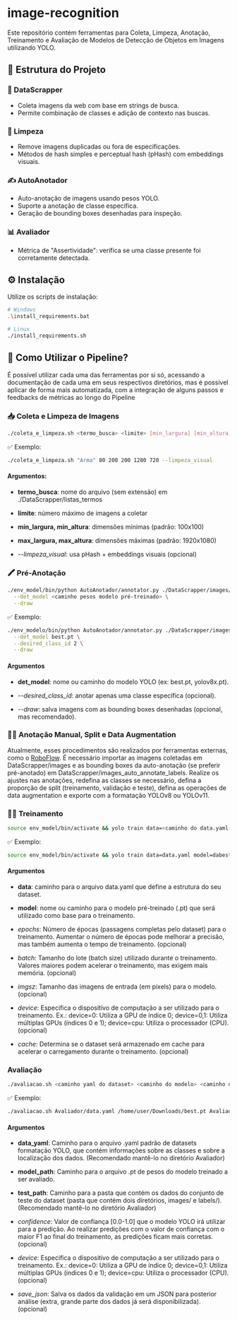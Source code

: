 # image-recognition
Este repositório contém ferramentas para Coleta, Limpeza, Anotação, Treinamento e Avaliação de Modelos de Detecção de Objetos em Imagens utilizando YOLO.

## 🔧 Estrutura do Projeto

### 📂 DataScrapper
- Coleta imagens da web com base em strings de busca.
- Permite combinação de classes e adição de contexto nas buscas.

### 🧹 Limpeza
- Remove imagens duplicadas ou fora de especificações.
- Métodos de hash simples e perceptual hash (pHash) com embeddings visuais.

### ✍️ AutoAnotador
- Auto-anotação de imagens usando pesos YOLO.
- Suporte a anotação de classe específica.
- Geração de bounding boxes desenhadas para inspeção.

### 📊 Avaliador
- Métrica de "Assertividade": verifica se uma classe presente foi corretamente detectada.

## ⚙️ Instalação

Utilize os scripts de instalação:

```bash
# Windows
.\install_requirements.bat

# Linux
./install_requirements.sh
```

## 🧩 Como Utilizar o Pipeline?

É possível utilizar cada uma das ferramentas por si só, acessando a documentação de cada uma em seus respectivos diretórios, mas é possível aplicar de forma mais automatizada, com a integração de alguns passos e feedbacks de métricas ao longo do Pipeline

### 📥 Coleta e Limpeza de Imagens
```bash
./coleta_e_limpeza.sh <termo_busca> <limite> [min_largura] [min_altura] [max_largura] [max_altura] [--limpeza_visual]
```
✅ Exemplo:
```bash
./coleta_e_limpeza.sh "Arma" 80 200 200 1280 720 --limpeza_visual
```
#### Argumentos:

- **termo_busca**: nome do arquivo (sem extensão) em ./DataScrapper/listas_termos

- **limite**: número máximo de imagens a coletar

- **min_largura, min_altura**: dimensões mínimas (padrão: 100x100)

- **max_largura, max_altura**: dimensões máximas (padrão: 1920x1080)

- *--limpeza_visual*: usa pHash + embeddings visuais (opcional)

### 🖍️ Pré-Anotação
```bash
./env_model/bin/python AutoAnotador/annotator.py ./DataScrapper/images/ \
  --det_model <caminho pesos modelo pré-treinado> \
  --draw
```

✅ Exemplo:
```bash
./env_modelo/bin/python AutoAnotador/annotator.py ./DataScrapper/images/ \
  --det_model best.pt \
  --desired_class_id 2 \
  --draw
```
#### Argumentos

- **det_model**: nome ou caminho do modelo YOLO (ex: best.pt, yolov8x.pt).

- *--desired_class_id*: anotar apenas uma classe específica (opcional).

- *--draw*: salva imagens com as bounding boxes desenhadas (opcional, mas recomendado).

### 🧑‍🏫 Anotação Manual, Split e Data Augmentation
Atualmente, esses procedimentos são realizados por ferramentas externas, como o [RoboFlow](https://app.roboflow.com). É necessário importar as imagens coletadas em DataScrapper/images e as bounding boxes da auto-anotação (se preferir pré-anotado) em DataScrapper/images_auto_annotate_labels. Realize os ajustes nas anotações, redefina as classes se necessário, defina a proporção de split (treinamento, validação e teste), defina as operações de data augmentation e exporte com a formatação YOLOv8 ou YOLOv11.

### 🏋️‍♂️ Treinamento
```bash
source env_model/bin/activate && yolo train data=<caminho do data.yaml do seu dataset> model=<caminho dos pesos .pt> epochs=<num epocas> batch=<tamanho do batch> imgsz=<dimensoes imagem> device=<dispositivo utilizado> cache=<True ou False>
```

✅ Exemplo:
```bash
source env_model/bin/activate && yolo train data=data.yaml model=dabest.pt epochs=5000 batch=16 imgsz=640 device=0,1,2 cache=True && deactivate
```

#### Argumentos
- **data**: caminho para o arquivo data.yaml que define a estrutura do seu dataset.

- **model**: nome ou caminho para o modelo pré-treinado (.pt) que será utilizado como base para o treinamento.

- *epochs*: Número de épocas (passagens completas pelo dataset) para o treinamento. Aumentar o número de épocas pode melhorar a precisão, mas também aumenta o tempo de treinamento.​ (opcional)

- *batch*: Tamanho do lote (batch size) utilizado durante o treinamento. Valores maiores podem acelerar o treinamento, mas exigem mais memória.​ (opcional)

- *imgsz*: Tamanho das imagens de entrada (em pixels) para o modelo. (opcional)

- *device*: Especifica o dispositivo de computação a ser utilizado para o treinamento. Ex.: device=0: Utiliza a GPU de índice 0; device=0,1: Utiliza múltiplas GPUs (índices 0 e 1); device=cpu: Utiliza o processador (CPU). (opcional)

- *cache*: Determina se o dataset será armazenado em cache para acelerar o carregamento durante o treinamento. (opcional)

### Avaliação
```bash
./avaliacao.sh <caminho yaml do dataset> <caminho do modelo> <caminho dos dados de teste> [confidence] [device] [save_json]
```
✅ Exemplo:
```bash
./avaliacao.sh Avaliador/data.yaml /home/user/Downloads/best.pt Avaliador/test/
```

#### Argumentos
- **data_yaml**: Caminho para o arquivo .yaml padrão de datasets formatação YOLO, que contém informações sobre as classes e sobre a localização dos dados. (Recomendado mantê-lo no diretório Avaliador)

- **model_path**: Caminho para o arquivo .pt de pesos do modelo treinado a ser avaliado.

- **test_path**: Caminho para a pasta que contém os dados do conjunto de teste do dataset (pasta que contém dois diretórios, images/ e labels/). (Recomendado mantê-lo no diretório Avaliador)

- *confidence*: Valor de confiança [0.0-1.0] que o modelo YOLO irá utilizar para a predição. Ao realizar predições com o valor de confiança com o maior F1 ao final do treinamento, as predições ficam mais corretas. (opcional)

- *device*: Especifica o dispositivo de computação a ser utilizado para o treinamento. Ex.: device=0: Utiliza a GPU de índice 0; device=0,1: Utiliza múltiplas GPUs (índices 0 e 1); device=cpu: Utiliza o processador (CPU). (opcional)

- *save_json*: Salva os dados da validação em um JSON para posterior análise (extra, grande parte dos dados já será disponibilizada). (opcional)